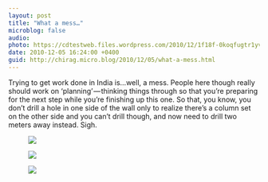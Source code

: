 ```yaml
---
layout: post
title: "What a mess…"
microblog: false
audio: 
photo: https://cdtestweb.files.wordpress.com/2010/12/1f18f-0koqfugtr1yveigen.jpg
date: 2010-12-05 16:24:00 +0400
guid: http://chirag.micro.blog/2010/12/05/what-a-mess.html
---
```

<p>Trying to get work done in India is…well, a mess. People here though really should work on ‘planning’ — thinking things through so that you’re preparing for the next step while you’re finishing up this one. So that, you know, you don’t drill a hole in one side of the wall only to realize there’s a column set on the other side and you can’t drill though, and now need to drill two meters away instead. Sigh.</p>
<figure><img src="https://cdtestweb.files.wordpress.com/2010/12/c0d8b-0vpn46jsf1_gserfm.jpg"></figure><figure><img src="https://cdtestweb.files.wordpress.com/2010/12/486ae-0crvadplung84uvbm.jpg"></figure><figure><img src="https://cdtestweb.files.wordpress.com/2010/12/1f18f-0koqfugtr1yveigen.jpg"></figure>
